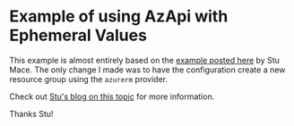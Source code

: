 # Example of using AzApi with Ephemeral Values

This example is almost entirely based on the [example posted here](https://github.com/kewalaka/azapi-ephemeral-demo) by Stu Mace. The only change I made was to have the configuration create a new resource group using the `azurerm` provider.

Check out [Stu's blog on this topic](https://blog.kewalaka.nz/post/2025/06/ephemeral_azapi/) for more information.

Thanks Stu!